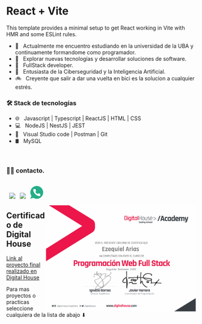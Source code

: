 # React + Vite

This template provides a minimal setup to get React working in Vite with HMR and some ESLint rules.

- 🔭 &nbsp; Actualmente me encuentro estudiando en la universidad de la UBA y continuamente formandome como programador.
- 🤔 &nbsp; Explorar nuevas tecnologías y desarrollar soluciones de software.
- 💼 &nbsp; FullStack developer.
- 🌱 &nbsp; Entusiasta de la Ciberseguridad y la Inteligencia Artificial.
- 🚲 &nbsp; Creyente que salir a dar una vuelta en bici es la solucion a cualquier estrés.

<h3>🛠 Stack de tecnologías</h3>

- 🌐 &nbsp; Javascript | Typescript | ReactJS | HTML | CSS
- 💻 &nbsp; NodeJS | NestJS | JEST
- 🔧 &nbsp; Visual Studio code | Postman | Git
- 🛢 &nbsp; MySQL  

<br>


<h3> 🤝🏻 contacto. </h3>

<p style="display : flex;">

&nbsp; <a href='https://www.linkedin.com/in/ezequiel-arias734/' target="_blank"><img src="https://img.icons8.com/plasticine/100/000000/linkedin.png" width="50" /></a>
&nbsp; <a href='mailto:ezequielariasdev@gmail.com' target="_blank"><img src="https://img.icons8.com/plasticine/100/000000/gmail.png"  width="50" /></a>
&nbsp; <a href='https://wa.me/5491132110987' target="_blank"><img src="./llamada-telefonica.png" width="34"/></a>

</p>

<img align="right" alt="DH" src="./DigitalHouse.png" width="400"/>
<h2>Certificado de Digital House</h2>
<a href="https://github.com/thrasheremperor/grupo_6_biciBikes">Link al proyecto final realizado en Digital House</a>





<p>Para mas proyectos o practicas seleccione cualquiera de la lista de abajo ⬇</p>
